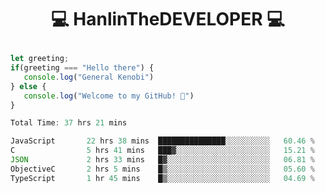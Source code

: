 # <p align="center"> 💻 HanlinTheDEVELOPER 💻 </p>
 ```js
let greeting;
 if(greeting === "Hello there") {
    console.log("General Kenobi")
} else { 
    console.log("Welcome to my GitHub! 👋")
}
```



<!--START_SECTION:waka-->

```js
Total Time: 37 hrs 21 mins

JavaScript       22 hrs 38 mins  ███████████████░░░░░░░░░░   60.46 %
C                5 hrs 41 mins   ███▓░░░░░░░░░░░░░░░░░░░░░   15.21 %
JSON             2 hrs 33 mins   █▓░░░░░░░░░░░░░░░░░░░░░░░   06.81 %
ObjectiveC       2 hrs 5 mins    █▒░░░░░░░░░░░░░░░░░░░░░░░   05.60 %
TypeScript       1 hr 45 mins    █▒░░░░░░░░░░░░░░░░░░░░░░░   04.69 %
```

<!--END_SECTION:waka-->


